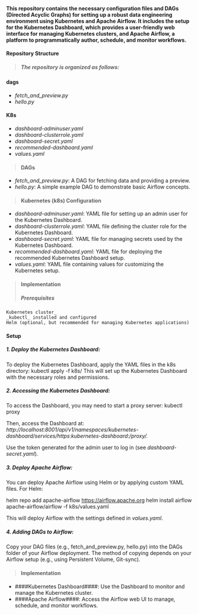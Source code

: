 #### This repository contains the necessary configuration files and DAGs (Directed Acyclic Graphs) for setting up a robust data engineering environment using Kubernetes and Apache Airflow. It includes the setup for the Kubernetes Dashboard, which provides a user-friendly web interface for managing Kubernetes clusters, and Apache Airflow, a platform to programmatically author, schedule, and monitor workflows.

#### Repository Structure
> ##### The repository is organized as follows:

#### dags
 + _fetch_and_preview.py_
 + _hello.py_
#### K8s
 + _dashboard-adminuser.yaml_
 + _dashboard-clusterrole.yaml_
 + _dashboard-secret.yaml_
 + _recommended-dashboard.yaml_
 + _values.yaml_

> #### DAGs
+ _fetch_and_preview.py_: A DAG for fetching data and providing a preview.
+ _hello.py_: A simple example DAG to demonstrate basic Airflow concepts.

> #### Kubernetes (k8s) Configuration
+ _dashboard-adminuser.yaml_: YAML file for setting up an admin user for the Kubernetes Dashboard.
+ _dashboard-clusterrole.yaml_: YAML file defining the cluster role for the Kubernetes Dashboard.
+ _dashboard-secret.yaml_: YAML file for managing secrets used by the Kubernetes Dashboard.
+ _recommended-dashboard.yaml_: YAML file for deploying the recommended Kubernetes Dashboard setup.
+ _values.yaml_: YAML file containing values for customizing the Kubernetes setup.

> #### Implementation
> ##### Prerequisites
    Kubernetes cluster_
    _kubectl_ installed and configured
    Helm (optional, but recommended for managing Kubernetes applications)
#### Setup
##### 1. Deploy the Kubernetes Dashboard:
To deploy the Kubernetes Dashboard, apply the YAML files in the k8s directory:
  kubectl apply -f k8s/
 This will set up the Kubernetes Dashboard with the necessary roles and permissions.

##### 2. Accessing the Kubernetes Dashboard:
To access the Dashboard, you may need to start a proxy server:
 kubectl proxy

 Then, access the Dashboard at: _http://localhost:8001/api/v1/namespaces/kubernetes-dashboard/services/https:kubernetes-dashboard:/proxy/._

 Use the token generated for the admin user to log in (see _dashboard-secret.yaml_).

 ##### 3. Deploy Apache Airflow:
 You can deploy Apache Airflow using Helm or by applying custom YAML files. For Helm:

 helm repo add apache-airflow https://airflow.apache.org
 helm install airflow apache-airflow/airflow -f k8s/values.yaml

 This will deploy Airflow with the settings defined in _values.yaml_.

  ##### 4. Adding DAGs to Airflow:
  Copy your DAG files (e.g., fetch_and_preview.py, hello.py) into the DAGs folder of your Airflow deployment. The method of copying depends on your Airflow setup (e.g., using Persistent Volume, Git-sync).

> #### Implementation
  + ####Kubernetes Dashboard####: Use the Dashboard to monitor and manage the Kubernetes cluster.
  + ####Apache Airflow####: Access the Airflow web UI to manage, schedule, and monitor workflows.

 


